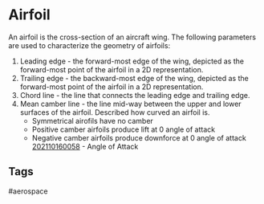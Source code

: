 # Airfoil 

An airfoil is the cross-section of an aircraft wing. The following parameters are used to characterize the geometry of airfoils:

1. Leading edge - the forward-most edge of the wing, depicted as the forward-most point of the airfoil in a 2D representation.
2. Trailing edge - the backward-most edge of the wing, depicted as the forward-most point of the airfoil in a 2D representation.
3. Chord line - the line that connects the leading edge and trailing edge. 
4. Mean camber line - the line mid-way between the upper and lower surfaces of the airfoil. Described how curved an airfoil is.
	* Symmetrical airofils have no camber
	* Positive camber airfoils produce lift at 0 angle of attack
	* Negative camber airfoils produce downforce at 0 angle of attack
[202110160058](../202110160058) - Angle of Attack

## Tags
#aerospace
